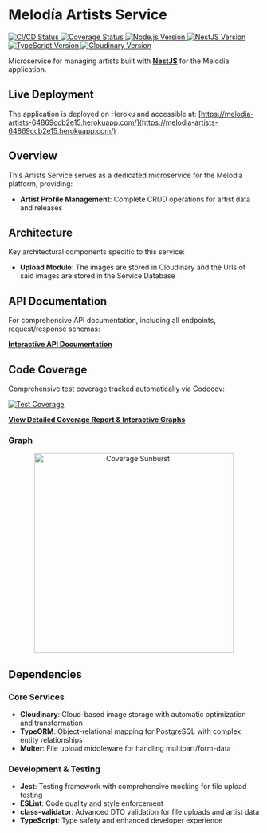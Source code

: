 # Melodía Artists Service

<a href="https://github.com/melodia-grupo09/melodia-artists-service/actions/workflows/ci-cd.yml" target="_blank">
  <img src="https://img.shields.io/github/actions/workflow/status/melodia-grupo09/melodia-artists-service/ci-cd.yml?branch=master&label=CI%2FCD%20Pipeline" alt="CI/CD Status" />
</a>
<a href="https://app.codecov.io/github/melodia-grupo09/melodia-artists-service" target="_blank">
  <img src="https://codecov.io/gh/melodia-grupo09/melodia-artists-service/graph/badge.svg?token=6NMY5QBHL1" alt="Coverage Status" />
</a>
<a href="https://nodejs.org" target="_blank">
  <img src="https://img.shields.io/badge/node-%3E%3D18.0.0-brightgreen.svg" alt="Node.js Version" />
</a>
<a href="https://nestjs.com" target="_blank">
  <img src="https://img.shields.io/badge/NestJS-10.0-E0234E.svg" alt="NestJS Version" />
</a>
<a href="https://www.typescriptlang.org" target="_blank">
  <img src="https://img.shields.io/badge/TypeScript-5.1-007ACC.svg" alt="TypeScript Version" />
</a>
<a href="https://cloudinary.com" target="_blank">
  <img src="https://img.shields.io/badge/Cloudinary-2.0-3448C5.svg" alt="Cloudinary Version" />
</a>

Microservice for managing artists built with [**NestJS**](https://nestjs.com/) for the Melodía application.

## Live Deployment

The application is deployed on Heroku and accessible at: [https://melodia-artists-64869ccb2e15.herokuapp.com/](https://melodia-artists-64869ccb2e15.herokuapp.com/)

## Overview

This Artists Service serves as a dedicated microservice for the Melodía platform, providing:

- **Artist Profile Management**: Complete CRUD operations for artist data and releases

## Architecture

Key architectural components specific to this service:

- **Upload Module**: The images are stored in Cloudinary and the Urls of said images are stored in the Service Database

## API Documentation

For comprehensive API documentation, including all endpoints, request/response schemas:

**[Interactive API Documentation](https://melodia-artists-64869ccb2e15.herokuapp.com/api)**

## Code Coverage

Comprehensive test coverage tracked automatically via Codecov:

[![Test Coverage](https://codecov.io/gh/melodia-grupo09/melodia-artists-service/graph/badge.svg?token=6NMY5QBHL1)](https://codecov.io/gh/melodia-grupo09/melodia-artists-service)

**[View Detailed Coverage Report & Interactive Graphs](https://app.codecov.io/gh/melodia-grupo09/melodia-artists-service)**

<h3>Graph</h3>
<div align="center">
  
  <a href="https://app.codecov.io/gh/melodia-grupo09/melodia-artists-service" target="_blank">
    <img src="https://codecov.io/gh/melodia-grupo09/melodia-artists-service/graphs/sunburst.svg?token=6NMY5QBHL1" alt="Coverage Sunburst" width="400" />
  </a>
  
</div>

## Dependencies

### Core Services

- **Cloudinary**: Cloud-based image storage with automatic optimization and transformation
- **TypeORM**: Object-relational mapping for PostgreSQL with complex entity relationships
- **Multer**: File upload middleware for handling multipart/form-data

### Development & Testing

- **Jest**: Testing framework with comprehensive mocking for file upload testing
- **ESLint**: Code quality and style enforcement
- **class-validator**: Advanced DTO validation for file uploads and artist data
- **TypeScript**: Type safety and enhanced developer experience

